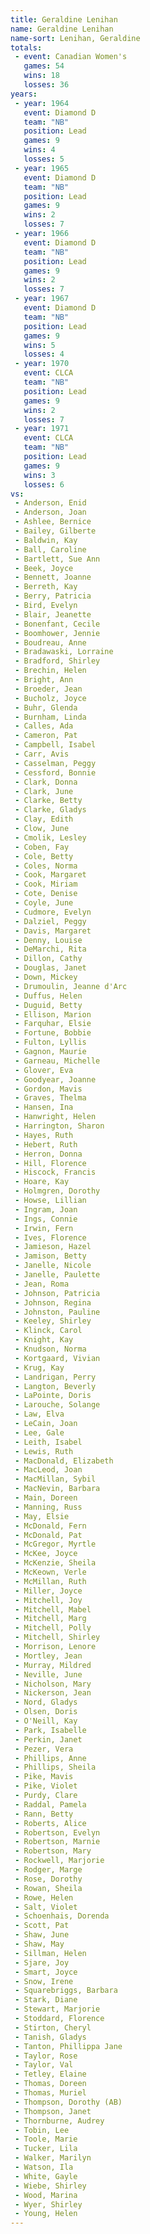 ```yaml
---
title: Geraldine Lenihan
name: Geraldine Lenihan
name-sort: Lenihan, Geraldine
totals:
 - event: Canadian Women's
   games: 54
   wins: 18
   losses: 36
years:
 - year: 1964
   event: Diamond D
   team: "NB"
   position: Lead
   games: 9
   wins: 4
   losses: 5
 - year: 1965
   event: Diamond D
   team: "NB"
   position: Lead
   games: 9
   wins: 2
   losses: 7
 - year: 1966
   event: Diamond D
   team: "NB"
   position: Lead
   games: 9
   wins: 2
   losses: 7
 - year: 1967
   event: Diamond D
   team: "NB"
   position: Lead
   games: 9
   wins: 5
   losses: 4
 - year: 1970
   event: CLCA
   team: "NB"
   position: Lead
   games: 9
   wins: 2
   losses: 7
 - year: 1971
   event: CLCA
   team: "NB"
   position: Lead
   games: 9
   wins: 3
   losses: 6
vs:
 - Anderson, Enid
 - Anderson, Joan
 - Ashlee, Bernice
 - Bailey, Gilberte
 - Baldwin, Kay
 - Ball, Caroline
 - Bartlett, Sue Ann
 - Beek, Joyce
 - Bennett, Joanne
 - Berreth, Kay
 - Berry, Patricia
 - Bird, Evelyn
 - Blair, Jeanette
 - Bonenfant, Cecile
 - Boomhower, Jennie
 - Boudreau, Anne
 - Bradawaski, Lorraine
 - Bradford, Shirley
 - Brechin, Helen
 - Bright, Ann
 - Broeder, Jean
 - Bucholz, Joyce
 - Buhr, Glenda
 - Burnham, Linda
 - Calles, Ada
 - Cameron, Pat
 - Campbell, Isabel
 - Carr, Avis
 - Casselman, Peggy
 - Cessford, Bonnie
 - Clark, Donna
 - Clark, June
 - Clarke, Betty
 - Clarke, Gladys
 - Clay, Edith
 - Clow, June
 - Cmolik, Lesley
 - Coben, Fay
 - Cole, Betty
 - Coles, Norma
 - Cook, Margaret
 - Cook, Miriam
 - Cote, Denise
 - Coyle, June
 - Cudmore, Evelyn
 - Dalziel, Peggy
 - Davis, Margaret
 - Denny, Louise
 - DeMarchi, Rita
 - Dillon, Cathy
 - Douglas, Janet
 - Down, Mickey
 - Drumoulin, Jeanne d'Arc
 - Duffus, Helen
 - Duguid, Betty
 - Ellison, Marion
 - Farquhar, Elsie
 - Fortune, Bobbie
 - Fulton, Lyllis
 - Gagnon, Maurie
 - Garneau, Michelle
 - Glover, Eva
 - Goodyear, Joanne
 - Gordon, Mavis
 - Graves, Thelma
 - Hansen, Ina
 - Hanwright, Helen
 - Harrington, Sharon
 - Hayes, Ruth
 - Hebert, Ruth
 - Herron, Donna
 - Hill, Florence
 - Hiscock, Francis
 - Hoare, Kay
 - Holmgren, Dorothy
 - Howse, Lillian
 - Ingram, Joan
 - Ings, Connie
 - Irwin, Fern
 - Ives, Florence
 - Jamieson, Hazel
 - Jamison, Betty
 - Janelle, Nicole
 - Janelle, Paulette
 - Jean, Roma
 - Johnson, Patricia
 - Johnson, Regina
 - Johnston, Pauline
 - Keeley, Shirley
 - Klinck, Carol
 - Knight, Kay
 - Knudson, Norma
 - Kortgaard, Vivian
 - Krug, Kay
 - Landrigan, Perry
 - Langton, Beverly
 - LaPointe, Doris
 - Larouche, Solange
 - Law, Elva
 - LeCain, Joan
 - Lee, Gale
 - Leith, Isabel
 - Lewis, Ruth
 - MacDonald, Elizabeth
 - MacLeod, Joan
 - MacMillan, Sybil
 - MacNevin, Barbara
 - Main, Doreen
 - Manning, Russ
 - May, Elsie
 - McDonald, Fern
 - McDonald, Pat
 - McGregor, Myrtle
 - McKee, Joyce
 - McKenzie, Sheila
 - McKeown, Verle
 - McMillan, Ruth
 - Miller, Joyce
 - Mitchell, Joy
 - Mitchell, Mabel
 - Mitchell, Marg
 - Mitchell, Polly
 - Mitchell, Shirley
 - Morrison, Lenore
 - Mortley, Jean
 - Murray, Mildred
 - Neville, June
 - Nicholson, Mary
 - Nickerson, Jean
 - Nord, Gladys
 - Olsen, Doris
 - O'Neill, Kay
 - Park, Isabelle
 - Perkin, Janet
 - Pezer, Vera
 - Phillips, Anne
 - Phillips, Sheila
 - Pike, Mavis
 - Pike, Violet
 - Purdy, Clare
 - Raddal, Pamela
 - Rann, Betty
 - Roberts, Alice
 - Robertson, Evelyn
 - Robertson, Marnie
 - Robertson, Mary
 - Rockwell, Marjorie
 - Rodger, Marge
 - Rose, Dorothy
 - Rowan, Sheila
 - Rowe, Helen
 - Salt, Violet
 - Schoenhais, Dorenda
 - Scott, Pat
 - Shaw, June
 - Shaw, May
 - Sillman, Helen
 - Sjare, Joy
 - Smart, Joyce
 - Snow, Irene
 - Squarebriggs, Barbara
 - Stark, Diane
 - Stewart, Marjorie
 - Stoddard, Florence
 - Stirton, Cheryl
 - Tanish, Gladys
 - Tanton, Phillippa Jane
 - Taylor, Rose
 - Taylor, Val
 - Tetley, Elaine
 - Thomas, Doreen
 - Thomas, Muriel
 - Thompson, Dorothy (AB)
 - Thompson, Janet
 - Thornburne, Audrey
 - Tobin, Lee
 - Toole, Marie
 - Tucker, Lila
 - Walker, Marilyn
 - Watson, Ila
 - White, Gayle
 - Wiebe, Shirley
 - Wood, Marina
 - Wyer, Shirley
 - Young, Helen
---
```

